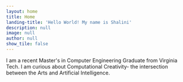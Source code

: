 ```yaml
---
layout: home
title: Home
landing-title: 'Hello World! My name is Shalini'
description: null
image: null
author: null
show_tile: false
---
```


 I am a recent Master's in Computer Engineering Graduate from Virginia Tech. I am curious about Computational Creativity- the intersection between the Arts and Artificial Intelligence.

